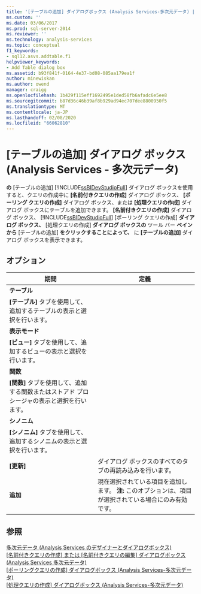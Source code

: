 ```yaml
---
title: '[テーブルの追加] ダイアログボックス (Analysis Services-多次元データ) |Microsoft Docs'
ms.custom: ''
ms.date: 03/06/2017
ms.prod: sql-server-2014
ms.reviewer: ''
ms.technology: analysis-services
ms.topic: conceptual
f1_keywords:
- sql12.asvs.addtable.f1
helpviewer_keywords:
- Add Table dialog box
ms.assetid: b93f841f-0164-4e37-bd08-085aa179ea1f
author: minewiskan
ms.author: owend
manager: craigg
ms.openlocfilehash: 1b429f115eff1692495e1ded58fb6afadc6e5ee8
ms.sourcegitcommit: b87d36c46b39af8b929ad94ec707dee8800950f5
ms.translationtype: MT
ms.contentlocale: ja-JP
ms.lasthandoff: 02/08/2020
ms.locfileid: "66062810"
---
```

# <a name="add-table-dialog-box-analysis-services---multidimensional-data"></a>[テーブルの追加] ダイアログ ボックス (Analysis Services - 多次元データ)
  
  **の** [テーブルの追加] [!INCLUDE[ssBIDevStudioFull](../includes/ssbidevstudiofull-md.md)] ダイアログ ボックスを使用すると、クエリの作成中に **[名前付きクエリの作成]** ダイアログ ボックス、 **[ポーリング クエリの作成]** ダイアログ ボックス、または **[処理クエリの作成]** ダイアログ ボックスにテーブルを追加できます。 
  **[名前付きクエリの作成]** ダイアログ ボックス、 [!INCLUDE[ssBIDevStudioFull](../includes/ssbidevstudiofull-md.md)] [ポーリング クエリの作成] **ダイアログ ボックス、** [処理クエリの作成] **ダイアログ ボックスの** ツール バー **ペインから** [テーブルの追加] **をクリックすることによって、** に **[テーブルの追加]** ダイアログ ボックスを表示できます。  
  
## <a name="options"></a>オプション  
  
|期間|定義|  
|----------|----------------|  
|**テーブル**|
  **[テーブル]** タブを使用して、追加するテーブルの表示と選択を行います。|  
|**表示モード**|
  **[ビュー]** タブを使用して、追加するビューの表示と選択を行います。|  
|**関数**|
  **[関数]** タブを使用して、追加する関数またはストアド プロシージャの表示と選択を行います。|  
|**シノニム**|
  **[シノニム]** タブを使用して、追加するシノニムの表示と選択を行います。|  
|**[更新]**|ダイアログ ボックスのすべてのタブの再読み込みを行います。|  
|**追加**|現在選択されている項目を追加します。 **注:** このオプションは、項目が選択されている場合にのみ有効です。|  
  
## <a name="see-also"></a>参照  
 [多次元データ &#40;Analysis Services のデザイナーとダイアログボックス&#41;](analysis-services-designers-and-dialog-boxes-multidimensional-data.md)   
 [[名前付きクエリの作成] または [名前付きクエリの編集] ダイアログボックス &#40;Analysis Services 多次元データ&#41;](create-or-edit-named-query-dialog-box-analysis-services-multidimensional-data.md)   
 [[ポーリングクエリの作成] ダイアログボックス &#40;Analysis Services-多次元データ&#41;](create-polling-query-dialog-box-analysis-services-multidimensional-data.md)   
 [[処理クエリの作成] ダイアログボックス &#40;Analysis Services-多次元データ&#41;](create-processing-query-dialog-box-analysis-services-multidimensional-data.md)  
  
  
